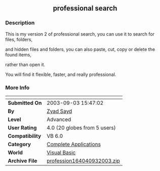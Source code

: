 ﻿<div align="center">

## professional search


</div>

### Description

This is my version 2 of professional search, you can use it to search for files, folders,

and hidden files and folders, you can also paste, cut, copy or delete the found items,

rather than open it.

You will find it flexible, faster, and really professional.
 
### More Info
 


<span>             |<span>
---                |---
**Submitted On**   |2003-09-03 15:47:02
**By**             |[Zyad Sayd](https://github.com/Planet-Source-Code/PSCIndex/blob/master/ByAuthor/zyad-sayd.md)
**Level**          |Advanced
**User Rating**    |4.0 (20 globes from 5 users)
**Compatibility**  |VB 6\.0
**Category**       |[Complete Applications](https://github.com/Planet-Source-Code/PSCIndex/blob/master/ByCategory/complete-applications__1-27.md)
**World**          |[Visual Basic](https://github.com/Planet-Source-Code/PSCIndex/blob/master/ByWorld/visual-basic.md)
**Archive File**   |[profession164040932003\.zip](https://github.com/Planet-Source-Code/zyad-sayd-professional-search__1-48221/archive/master.zip)








